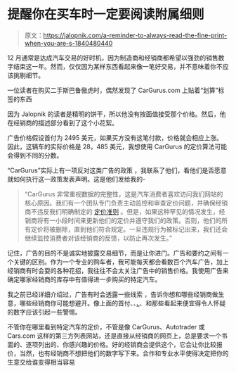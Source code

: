 # 提醒你在买车时一定要阅读附属细则

> 原文：<https://jalopnik.com/a-reminder-to-always-read-the-fine-print-when-you-are-s-1840480440>

12 月通常是达成汽车交易的好时机，因为制造商和经销商都希望以强劲的销售数字结束这一年。然而，仅仅因为某样东西看起来像一笔好交易，并不意味着你不应该挑剔细节。



一位读者在购买二手斯巴鲁傲虎时，偶然发现了 CarGurus.com 上贴着“划算”标签的东西

因为 Jalopnik 的读者是精明的饼干，所以他没有按面值接受那个价格。然后，他在经销商的描述部分看到了这个小花絮。

广告价格假设首付为 2495 美元，如果买方没有这笔付款，价格就会相应上涨。因此，这辆车的实际价格是 28，485 美元，我想使用 CarGurus 的定价算法可能会得到不同的分数。

“CarGurus”实际上有一项反对这类广告的政策 ，我联系了他们，看他们是否愿意就如何执行这一政策发表声明。这是他们发给我的-

> “CarGurus 非常重视数据的完整性，这是汽车消费者喜欢访问我们网站的核心原因。我们有一个团队专门负责主动监控和审查定价问题，并确保经销商不违反我们明确制定的 [定价准则](https://www.cargurus.com/Cars/DealerPricingPolicy.html) 。但是，如果这种罕见的情况发生，经销商将有一小段时间来更新他们的定价并遵守我们的政策。否则，他们的所有定价将被删除，直到他们符合规定。一旦违规行为被标记出来，我们还会继续监控消费者对该经销商的反馈，以防止再次发生。”

记住，广告的目的不是诚实地披露交易细节，而是让你进门。广告和要约之间有一个关键的区别。作为一个专业的购车者，我可能每天都会看数百个汽车广告，加上经销商有时会耍的各种花招，我往往不会太关注广告中的销售价格。我使用广告来确定哪家经销商的库存中有值得进一步购买的特定汽车。

我之前已经详细介绍过，广告有时会透露一些线索 ，告诉你想和哪些经销商做生意，哪些经销商你可能想避开。像上面的首付、、[、](https://jalopnik.com/heres-what-call-for-price-on-a-dealers-website-really-m-1820001720)、和那些看起来便宜得令人怀疑的数字应该引起一些警惕。

不管你在哪里看到特定汽车的定价，不管是像 CarGurus、Autotrader 或 Cars.com 这样的第三方列表网站，还是直接从经销商的网页上，总是要求一个书面的、逐项列出的、你感兴趣的价格。好的经销商会提供这个，它会让你比较报价，当然，也有经销商不想把他们的数字写下来。合作和专业水平使得决定把你的生意交给谁变得相当容易